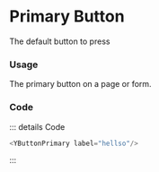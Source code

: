 <script setup>
import {YButtonPrimary} from 'bedrock-ui-vue3'
</script>

# Primary Button

The default button to press

<DemoContainer>
  <div class="flex justify-content-between">
    <div class="">
      <YButtonPrimary label="Primary"/>
    </div>
    <div>
      <YButtonSecondary label="Secondary"/>
    </div>
    <div>
      <YButtonTertiary label="Tertiary"/>
    </div>
  </div>
</DemoContainer>

<DemoContainer>
  <div class="flex justify-content-between">
    <div class="">
      <YButtonPrimary label="Disabled" disabled="true"/>
    </div>
    <div>
      <YButtonSecondary label="Disabled" disabled="true"/>
    </div>
    <div>
      <YButtonTertiary label="Disabled" disabled="true"/>
    </div>
  </div>
</DemoContainer>

<DemoContainer>
  <div class="flex justify-content-between">
    <div class="">
      <YButtonPrimary label="Loading" loading="true"/>
    </div>
    <div>
      <YButtonSecondary label="Loading" loading="true"/>
    </div>
    <div>
      <YButtonTertiary label="Loading" loading="true"/>
    </div>
  </div>
</DemoContainer>

### Usage
The primary button on a page or form. 

### Code
::: details Code
```js
<YButtonPrimary label="hellso"/>
```
:::




